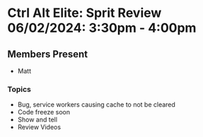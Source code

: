 # Ctrl Alt Elite: Sprit Review <br> 06/02/2024: 3:30pm - 4:00pm

## Members Present

- Matt

### Topics

 - Bug, service workers causing cache to not be cleared
 - Code freeze soon
 - Show and tell
 - Review Videos
